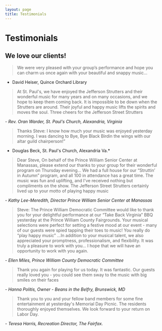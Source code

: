 ```yaml
---
layout: page
title: Testimonials
---
```


# Testimonials

## We love our clients!

> We were very pleased with your group’s performance and hope you can charm us once again with your beautiful and snappy music...

- David Heiser, Quince Orchard Library

> At St. Paul's, we have enjoyed the Jefferson Strutters and their wonderful music for many years and on many occasions, and we hope to keep them coming back. It is impossible to be down when the Strutters are around. Their joyful and happy music lifts the spirits and moves the soul. Three cheers for the Jefferson Street Strutters

*- Rev. Oran Warder, St. Paul's Church, Alexandria, Virginia*

> Thanks Steve: I know how much your music was enjoyed yesterday morning. I was dancing to Bye, Bye Black Birdin the wings with our altar guild chairperson!”

- Douglas Beck, St. Paul's Church, Alexandria Va.*

> Dear Steve, On behalf of the Prince William Senior Center at Manassas, please extend our thanks to your group for their wonderful program on Thursday evening... We had a full house for our “Struttin’ in Autumn” program, and all 100 in attendance has a great time. The music was fun and uplifting, and I've received nothing but compliments on the show. The Jefferson Street Strutters certainly lived up to your motto of playing happy music

*- Kathy Lee-Meredith, Director Prince William Senior Center at Manassas*

> Steve: The Prince William Democratic Committee would like to thank you for your delightful performance at our “Take Back Virginia” BBQ yesterday at the Prince William County Fairgrounds. Your musical selections were perfect for setting a festive mood at our event - many of our guests were spied tapping their toes to music! You really do “play happy music” ...In addition to your musical talent, we also appreciated your promptness, professionalism, and flexibility. It was truly a pleasure to work with you... I hope that we will have an opportunity to work with you again.

*- Ellen Miles, Prince William County Democratic Committee*

> Thank you again for playing for us today. It was fantastic. Our guests really loved you - you could see them sway to the music with big smiles on their faces

*- Hanna Politis, Owner - Beans in the Belfry, Brunswick, MD*

> Thank you to you and your fellow band members for some fine entertainment at yesterday's Memorial Day Picnic. The residents thoroughly enjoyed themselves. We look forward to your return on Labor Day.

*- Teresa Harris, Recreation Director, The Fairfax.*
